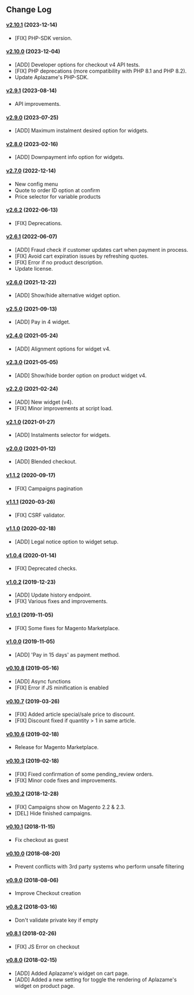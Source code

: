 ## Change Log

#### [v2.10.1](https://github.com/aplazame/magento2/tree/v2.10.1) (2023-12-14)

* [FIX] PHP-SDK version.

#### [v2.10.0](https://github.com/aplazame/magento2/tree/v2.10.0) (2023-12-04)

* [ADD] Developer options for checkout v4 API tests.
* [FIX] PHP deprecations (more compatibility with PHP 8.1 and PHP 8.2).
* Update Aplazame's PHP-SDK.

#### [v2.9.1](https://github.com/aplazame/magento2/tree/v2.9.1) (2023-08-14)

* API improvements.

#### [v2.9.0](https://github.com/aplazame/magento2/tree/v2.9.0) (2023-07-25)

* [ADD] Maximum instalment desired option for widgets.

#### [v2.8.0](https://github.com/aplazame/magento2/tree/v2.8.0) (2023-02-16)

* [ADD] Downpayment info option for widgets.

#### [v2.7.0](https://github.com/aplazame/magento2/tree/v2.7.0) (2022-12-14)

* New config menu
* Quote to order ID option at confirm
* Price selector for variable products

#### [v2.6.2](https://github.com/aplazame/magento2/tree/v2.6.2) (2022-06-13)

* [FIX] Deprecations.

#### [v2.6.1](https://github.com/aplazame/magento2/tree/v2.6.1) (2022-06-07)

* [ADD] Fraud check if customer updates cart when payment in process.
* [FIX] Avoid cart expiration issues by refreshing quotes.
* [FIX] Error if no product description.
* Update license.

#### [v2.6.0](https://github.com/aplazame/magento2/tree/v2.6.0) (2021-12-22)

* [ADD] Show/hide alternative widget option.

#### [v2.5.0](https://github.com/aplazame/magento2/tree/v2.5.0) (2021-09-13)

* [ADD] Pay in 4 widget.

#### [v2.4.0](https://github.com/aplazame/magento2/tree/v2.4.0) (2021-05-24)

* [ADD] Alignment options for widget v4.

#### [v2.3.0](https://github.com/aplazame/magento2/tree/v2.3.0) (2021-05-05)

* [ADD] Show/hide border option on product widget v4.

#### [v2.2.0](https://github.com/aplazame/magento2/tree/v2.2.0) (2021-02-24)

* [ADD] New widget (v4).
* [FIX] Minor improvements at script load.

#### [v2.1.0](https://github.com/aplazame/magento2/tree/v2.1.0) (2021-01-27)

* [ADD] Instalments selector for widgets.

#### [v2.0.0](https://github.com/aplazame/magento2/tree/v2.0.0) (2021-01-12)

* [ADD] Blended checkout.

#### [v1.1.2](https://github.com/aplazame/magento2/tree/v1.1.2) (2020-09-17)

* [FIX] Campaigns pagination

#### [v1.1.1](https://github.com/aplazame/magento2/tree/v1.1.1) (2020-03-26)

* [FIX] CSRF validator.

#### [v1.1.0](https://github.com/aplazame/magento2/tree/v1.1.0) (2020-02-18)

* [ADD] Legal notice option to widget setup.

#### [v1.0.4](https://github.com/aplazame/magento2/tree/v1.0.4) (2020-01-14)

* [FIX] Deprecated checks.

#### [v1.0.2](https://github.com/aplazame/magento2/tree/v1.0.2) (2019-12-23)

* [ADD] Update history endpoint.
* [FIX] Various fixes and improvements.

#### [v1.0.1](https://github.com/aplazame/magento2/tree/v1.0.1) (2019-11-05)

* [FIX] Some fixes for Magento Marketplace.

#### [v1.0.0](https://github.com/aplazame/magento2/tree/v1.0.0) (2019-11-05)

* [ADD] 'Pay in 15 days' as payment method.

#### [v0.10.8](https://github.com/aplazame/magento2/tree/v0.10.8) (2019-05-16)

* [ADD] Async functions
* [FIX] Error if JS minification is enabled

#### [v0.10.7](https://github.com/aplazame/magento2/tree/v0.10.7) (2019-03-26)

* [FIX] Added article special/sale price to discount.
* [FIX] Discount fixed if quantity > 1 in same article.

#### [v0.10.6](https://github.com/aplazame/magento2/tree/v0.10.6) (2019-02-18)

* Release for Magento Marketplace.

#### [v0.10.3](https://github.com/aplazame/magento2/tree/v0.10.3) (2019-02-18)

* [FIX] Fixed confirmation of some pending_review orders.
* [FIX] Minor code fixes and improvements.

#### [v0.10.2](https://github.com/aplazame/magento2/tree/v0.10.2) (2018-12-28)

* [FIX] Campaigns show on Magento 2.2 & 2.3.
* [DEL] Hide finished campaigns.

#### [v0.10.1](https://github.com/aplazame/magento2/tree/v0.10.1) (2018-11-15)

* Fix checkout as guest

#### [v0.10.0](https://github.com/aplazame/magento2/tree/v0.10.0) (2018-08-20)

* Prevent conflicts with 3rd party systems who perform unsafe filtering

#### [v0.9.0](https://github.com/aplazame/magento2/tree/v0.9.0) (2018-08-06)

* Improve Checkout creation

#### [v0.8.2](https://github.com/aplazame/magento2/tree/v0.8.2) (2018-03-16)

* Don't validate private key if empty

#### [v0.8.1](https://github.com/aplazame/magento2/tree/v0.8.1) (2018-02-26)

* [FIX] JS Error on checkout

#### [v0.8.0](https://github.com/aplazame/magento2/tree/v0.8.0) (2018-02-15)

* [ADD] Added Aplazame's widget on cart page.
* [ADD] Added a new setting for toggle the rendering of Aplazame's widget on product page.
